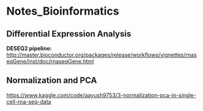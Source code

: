 # Notes_Bioinformatics

## Differential Expression Analysis
<b>DESEQ2 pipeline:</b> http://master.bioconductor.org/packages/release/workflows/vignettes/rnaseqGene/inst/doc/rnaseqGene.html

## Normalization and PCA
 https://www.kaggle.com/code/aayush9753/3-normalization-pca-in-single-cell-rna-seq-data
